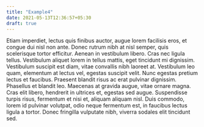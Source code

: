 ```yaml
---
title: "Example4"
date: 2021-05-13T12:36:57+05:30
draft: true
---
```


Etiam imperdiet, lectus quis finibus auctor, augue lorem facilisis eros, et congue dui nisl non ante. Donec rutrum nibh at nisl semper, quis scelerisque tortor efficitur. Aenean in vestibulum libero. Cras nec ligula tellus. Vestibulum aliquet lorem in tellus mattis, eget tincidunt mi dignissim. Vestibulum suscipit est diam, vitae convallis nibh laoreet at. Vestibulum leo quam, elementum at lectus vel, egestas suscipit velit. Nunc egestas pretium lectus et faucibus. Praesent blandit risus ac erat pulvinar dignissim. Phasellus et blandit leo. Maecenas at gravida augue, vitae ornare magna. Cras elit libero, hendrerit in ultrices et, egestas sed augue. Suspendisse turpis risus, fermentum et nisi et, aliquam aliquam nisl. Duis commodo, lorem id pulvinar volutpat, odio neque fermentum est, in faucibus lectus ligula a tortor. Donec fringilla vulputate nibh, viverra sodales elit tincidunt sed. 